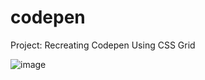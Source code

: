 # codepen
Project: Recreating Codepen Using CSS Grid 

![image](https://user-images.githubusercontent.com/51326421/102722927-281a3300-4337-11eb-851d-36febf6c9de5.png)
